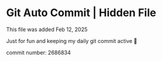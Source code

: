 # Git Auto Commit | Hidden File

This file was added Feb 12, 2025

Just for fun and keeping my daily git commit active 🤪

commit number: 2686834

